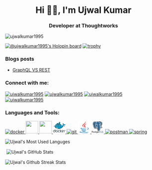<h1 align="center">Hi 👋🏻, I'm Ujwal Kumar</h1> 
<h3 align="center">Developer at Thoughtworks</h3>

<p align="left"> <img src="https://komarev.com/ghpvc/?username=ujwalkumar1995&label=Profile%20views&color=0e75b6&style=flat" alt="ujwalkumar1995" /> </p>

[![@ujwalkumar1995's Holopin board](https://holopin.me/ujwalkumar1995)](https://holopin.io/@ujwalkumar1995)
[![trophy](https://github-profile-trophy.vercel.app/?username=ujwalkumar1995&theme=onedark)](https://github.com/ryo-ma/github-profile-trophy)

### Blogs posts
- [GraphQL VS REST](https://dev.to/ujwalkumar1995/graphql-vs-rest-3f42)

<h3 align="left">Connect with me:</h3>
<p align="left">
  <a href="https://www.linkedin.com/in/ujwal-kumar-7b3570166" target="blank"><img align="center" src="https://raw.githubusercontent.com/rahuldkjain/github-profile-readme-generator/master/src/images/icons/Social/linked-in-alt.svg" alt="ujwalkumar1995" height="30" width="40" /></a>
  <a href="https://dev.to/ujwalkumar1995" target="blank"><img align="center" src="https://dev-to-uploads.s3.amazonaws.com/uploads/logos/resized_logo_UQww2soKuUsjaOGNB38o.png" alt="ujwalkumar1995" height="30" width="40" /></a>
  <a href="https://leetcode.com/ujwalkumar95/" target="blank"><img align="center" src="https://upload.wikimedia.org/wikipedia/commons/1/19/LeetCode_logo_black.png" alt="ujwalkumar1995" height="30" width="40" /></a>
  <a href="https://stackoverflow.com/users/11329126/ujwal-kumar" target="blank"><img align="center" src="https://upload.wikimedia.org/wikipedia/commons/e/ef/Stack_Overflow_icon.svg" alt="ujwalkumar1995" height="30" width="40" /></a>

<h3 align="left">Languages and Tools:</h3>
<p align="left"> 
  <a href="https://www.typescriptlang.org/" target="_blank" rel="noreferrer"> <img src="https://upload.wikimedia.org/wikipedia/commons/4/4c/Typescript_logo_2020.svg" alt="docker" width="40" height="40"/> 
  <a href="https://www.javascript.com/" target="_blank" rel="noreferrer"> <img src="https://upload.wikimedia.org/wikipedia/commons/6/6a/JavaScript-logo.png" width="40" height="40"/> 
  <a href="https://reactjs.org/" target="_blank" rel="noreferrer"> <img src="https://upload.wikimedia.org/wikipedia/commons/a/a7/React-icon.svg" width="40" height="40"/> 
  <a href="https://www.docker.com/" target="_blank" rel="noreferrer"> <img src="https://raw.githubusercontent.com/devicons/devicon/master/icons/docker/docker-original-wordmark.svg" alt="docker" width="40" height="40"/> 
  <a href="https://git-scm.com/" target="_blank" rel="noreferrer"> <img src="https://www.vectorlogo.zone/logos/git-scm/git-scm-icon.svg" alt="git" width="40" height="40"/> </a> 
  <a href="https://www.java.com" target="_blank" rel="noreferrer"> <img src="https://raw.githubusercontent.com/devicons/devicon/master/icons/java/java-original.svg" alt="java" width="40" height="40"/> </a> 
  <a href="https://www.postgresql.org" target="_blank" rel="noreferrer"> <img src="https://raw.githubusercontent.com/devicons/devicon/master/icons/postgresql/postgresql-original-wordmark.svg" alt="postgresql" width="40" height="40"/> </a> 
  <a href="https://postman.com" target="_blank" rel="noreferrer"> <img src="https://www.vectorlogo.zone/logos/getpostman/getpostman-icon.svg" alt="postman" width="40" height="40"/> </a> 
  <a href="https://spring.io/" target="_blank" rel="noreferrer"> <img src="https://www.vectorlogo.zone/logos/springio/springio-icon.svg" alt="spring" width="40" height="40"/> </a> 

<p align="left"><img align="center" src="https://github-readme-stats.vercel.app/api/top-langs?username=ujwalkumar1995&show_icons=true&locale=en&layout=compact&theme=github_dark" alt="Ujwal's Most Used Languges" /></p>

<p align="left">&nbsp;<img align="center" src="https://github-readme-stats.vercel.app/api?username=ujwalkumar1995&show_icons=true&locale=en&theme=github_dark" alt="Ujwal's GitHub Stats" /></p>

<p align="left"><img align="center" src="https://github-readme-streak-stats.herokuapp.com/?user=ujwalkumar1995&theme=github-dark" alt="Ujwal's Github Streak Stats" /></p>
